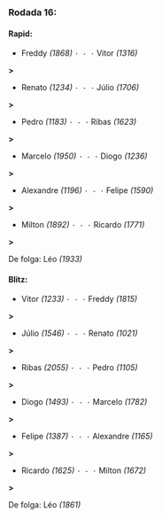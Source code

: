 ### Rodada 16:

#### Rapid:

* Freddy *(1868)* `· - ·` Vitor *(1316)* 

**>** 
* Renato *(1234)* `· - ·` Júlio *(1706)* 

**>** 
* Pedro *(1183)* `· - ·` Ribas *(1623)* 

**>** 
* Marcelo *(1950)* `· - ·` Diogo *(1236)* 

**>** 
* Alexandre *(1196)* `· - ·` Felipe *(1590)* 

**>** 
* Milton *(1892)* `· - ·` Ricardo *(1771)* 

**>** 

De folga: Léo *(1933)*

#### Blitz:

* Vitor *(1233)* `· - ·` Freddy *(1815)* 

**>** 
* Júlio *(1546)* `· - ·` Renato *(1021)* 

**>** 
* Ribas *(2055)* `· - ·` Pedro *(1105)* 

**>** 
* Diogo *(1493)* `· - ·` Marcelo *(1782)* 

**>** 
* Felipe *(1387)* `· - ·` Alexandre *(1165)* 

**>** 
* Ricardo *(1625)* `· - ·` Milton *(1672)* 

**>** 

De folga: Léo *(1861)*

